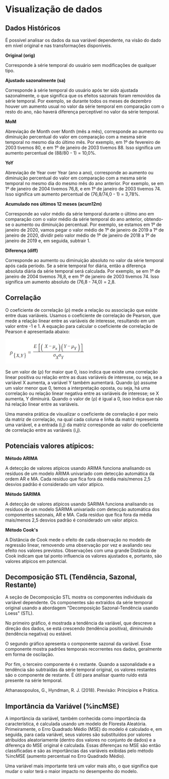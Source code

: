 # Visualização de dados 

## Dados Históricos

É possível analisar os dados da sua variável dependente, na visão do dado em nível original e nas transformações disponíveis.

**Original (orig)**

Corresponde à série temporal do usuário sem modificações de qualquer tipo. 

**Ajustado sazonalmente (sa)** 

Corresponde à série temporal do usuário após ter sido ajustada sazonalmente, o que significa que os efeitos sazonais foram removidos da série temporal. Por exemplo, se durante todos os meses de dezembro houver um aumento usual no valor da série temporal em comparação com o resto do ano, não haverá diferença perceptível no valor da série temporal. 

**MoM**

Abreviação de Month over Month (mês a mês), corresponde ao aumento ou diminuição percentual do valor em comparação com a mesma série temporal no mesmo dia do último mês. Por exemplo, em 1º de fevereiro de 2003 tivemos 80, e em 1º de janeiro de 2003 tivemos 88. Isso significa um aumento percentual de (88/80 - 1) = 10,0%. 

**YoY**

Abreviação de Year over Year (ano a ano), corresponde ao aumento ou diminuição percentual do valor em comparação com a mesma série temporal no mesmo dia do mesmo mês do ano anterior. Por exemplo, se em 1º de janeiro de 2004 tivemos 76,8, e em 1º de janeiro de 2003 tivemos 74. Isso significa um aumento percentual de (76,8/74,0 - 1) = 3,78%. 

**Acumulado nos últimos 12 meses (acum12m)**

Corresponde ao valor médio da série temporal durante o último ano em comparação com o valor médio da série temporal do ano anterior, obtendo-se o aumento ou diminuição percentual. Por exemplo, se estamos em 1º de janeiro de 2020, vamos pegar o valor médio de 1º de janeiro de 2019 a 1º de janeiro de 2020, dividir pelo valor médio de 1º de janeiro de 2018 a 1º de janeiro de 2019 e, em seguida, subtrair 1. 

**Diferença (diff)**

Corresponde ao aumento ou diminuição absoluto no valor da série temporal após cada período. Se a série temporal for diária, então a diferença absoluta diária da série temporal será calculada. Por exemplo, se em 1º de janeiro de 2004 tivemos 76,8, e em 1º de janeiro de 2003 tivemos 74. Isso significa um aumento absoluto de (76,8 - 74,0) = 2,8. 

## Correlação 

O coeficiente de correlação (ρ) mede a relação ou associação que existe entre duas variáveis. Usamos o coeficiente de correlação de Pearson, que mede a relação linear entre as variáveis de interesse, resultando em um valor entre -1 e 1. A equação para calcular o coeficiente de correlação de Pearson é apresentada abaixo: 

![](https://raw.githubusercontent.com/4intelligence/documentation/main/pt-br/time-series/intro/img/dataview.1.png)

Se um valor de (ρ) for maior que 0, isso indica que existe uma correlação linear positiva ou relação entre as duas variáveis de interesse, ou seja, se a variável X aumenta, a variável Y também aumentará. Quando (ρ) assume um valor menor que 0, temos a interpretação oposta, ou seja, há uma correlação ou relação linear negativa entre as variáveis de interesse; se X aumenta, Y diminuirá. Quando o valor de (ρ) é igual a 0, isso indica que não há relação linear entre as variáveis. 

Uma maneira prática de visualizar o coeficiente de correlação é por meio da matriz de correlação, na qual cada coluna e linha da matriz representa uma variável, e a entrada (i,j) da matriz corresponde ao valor do coeficiente de correlação entre as variáveis (i,j). 

## Potenciais valores atípicos: 

**Método ARIMA**

A detecção de valores atípicos usando ARIMA funciona analisando os resíduos de um modelo ARIMA univariado com detecção automática da ordem AR e MA. Cada resíduo que fica fora da média mais/menos 2,5 desvios padrão é considerado um valor atípico. 

**Método SARIMA** 

A detecção de valores atípicos usando SARIMA funciona analisando os resíduos de um modelo SARIMA univariado com detecção automática dos componentes sazonais, AR e MA. Cada resíduo que fica fora da média mais/menos 2,5 desvios padrão é considerado um valor atípico. 

**Método Cook's** 

A Distância de Cook mede o efeito de cada observação no modelo de regressão linear, removendo uma observação por vez e avaliando seu efeito nos valores previstos. Observações com uma grande Distância de Cook indicam que tal ponto influencia os valores ajustados e, portanto, são valores atípicos em potencial. 

## Decomposição STL (Tendência, Sazonal, Restante) 

A seção de Decomposição STL mostra os componentes individuais da variável dependente. Os componentes são extraídos da série temporal original usando a abordagem "Decomposição Sazonal-Tendência usando Loess" (STL). 

No primeiro gráfico, é mostrada a tendência da variável, que descreve a direção dos dados, se está crescendo (tendência positiva), diminuindo (tendência negativa) ou estável. 

O segundo gráfico apresenta o componente sazonal da variável. Esse componente mostra padrões temporais recorrentes nos dados, geralmente em forma de oscilação. 

Por fim, o terceiro componente é o restante. Quando a sazonalidade e a tendência são subtraídas da série temporal original, os valores restantes são o componente de restante. É útil para analisar quanto ruído está presente na série temporal. 

Athanasopoulos, G., Hyndman, R. J. (2018). Previsão: Princípios e Prática. 

## Importância da Variável (%incMSE)  

A importância da variável, também conhecida como importância da característica, é calculada usando um modelo de Floresta Aleatória. Primeiramente, o Erro Quadrado Médio (MSE) do modelo é calculado e, em seguida, para cada variável, seus valores são substituídos por valores atribuídos aleatoriamente (dentro dos valores no conjunto de dados) e a diferença do MSE original é calculada. Essas diferenças no MSE são então classificadas e são as importâncias das variáveis exibidas pelo método %incMSE (aumento percentual no Erro Quadrado Médio). 

Uma variável mais importante terá um valor mais alto, o que significa que mudar o valor terá o maior impacto no desempenho do modelo. 
